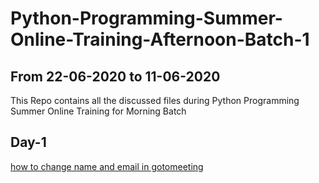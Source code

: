 # Python-Programming-Summer-Online-Training-Afternoon-Batch-1
## From 22-06-2020 to 11-06-2020

This Repo contains all the discussed files during Python Programming Summer Online Training for Morning Batch

## Day-1

[how to change name and email in gotomeeting](https://github.com/AP-State-Skill-Development-Corporation/Python-SIP-Afternoon-Batch-1/blob/master/Day-1/Gotomeeting/to_change_name_and_email_in_gotomeeting.ipynb)
